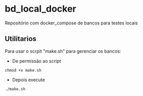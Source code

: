 # bd_local_docker
Repositório com docker_compose de bancos para testes locais




## Utilitarios 

Para usar o scrpit "make.sh" para gerenciar os bancos:

- De permissão ao script

```
chmod +x make.sh
```

- Depois execute

```
./make.sh
```